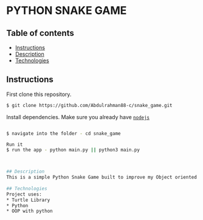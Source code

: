 # PYTHON SNAKE GAME



## Table of contents
* [Instructions](#Instructions)
* [Description](#Description)
* [Technologies](#Technologies)


## Instructions

First clone this repository.

```bash
$ git clone https://github.com/Abdulrahman88-c/snake_game.git
```

Install dependencies. Make sure you already have [`nodejs`](https://python.org/en/) 
```bash

$ navigate into the folder - cd snake_game

Run it
$ run the app - python main.py || python3 main.py 



## Description
This is a simple Python Snake Game built to improve my Object oriented programming skill set.
 
## Technologies
Project uses:
* Turtle Library
* Python
* OOP with python

